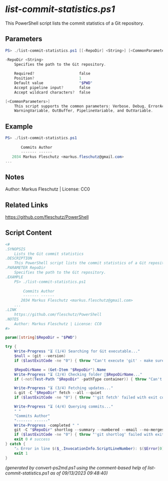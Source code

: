*list-commit-statistics.ps1*
================

This PowerShell script lists the commit statistics of a Git repository.

Parameters
----------
```powershell
PS> ./list-commit-statistics.ps1 [[-RepoDir] <String>] [<CommonParameters>]

-RepoDir <String>
    Specifies the path to the Git repository.
    
    Required?                    false
    Position?                    1
    Default value                "$PWD"
    Accept pipeline input?       false
    Accept wildcard characters?  false

[<CommonParameters>]
    This script supports the common parameters: Verbose, Debug, ErrorAction, ErrorVariable, WarningAction, 
    WarningVariable, OutBuffer, PipelineVariable, and OutVariable.
```

Example
-------
```powershell
PS> ./list-commit-statistics.ps1
 
       Commits Author
       ------- ------
   2034 Markus Fleschutz <markus.fleschutz@gmail.com>
...

```

Notes
-----
Author: Markus Fleschutz | License: CC0

Related Links
-------------
https://github.com/fleschutz/PowerShell

Script Content
--------------
```powershell
<#
.SYNOPSIS
	Lists the Git commit statistics
.DESCRIPTION
	This PowerShell script lists the commit statistics of a Git repository.
.PARAMETER RepoDir
	Specifies the path to the Git repository.
.EXAMPLE
	PS> ./list-commit-statistics.ps1
  
        Commits Author
        ------- ------
	   2034 Markus Fleschutz <markus.fleschutz@gmail.com>
	...
.LINK
	https://github.com/fleschutz/PowerShell
.NOTES
	Author: Markus Fleschutz | License: CC0
#>

param([string]$RepoDir = "$PWD")

try {
	Write-Progress "⏳ (1/4) Searching for Git executable..."
	$null = (git --version)
	if ($lastExitCode -ne "0") { throw "Can't execute 'git' - make sure Git is installed and available" }

	$RepoDirName = (Get-Item "$RepoDir").Name
	Write-Progress "⏳ (2/4) Checking folder 📂$RepoDirName..."
	if (-not(Test-Path "$RepoDir" -pathType container)) { throw "Can't access directory: $RepoDir" }

	Write-Progress "⏳ (3/4) Fetching updates..."
	& git -C "$RepoDir" fetch --all --quiet
	if ($lastExitCode -ne "0") { throw "'git fetch' failed with exit code $lastExitCode" }

	Write-Progress "⏳ (4/4) Querying commits..."
	" "
	"Commits Author"
	"------- ------"
	Write-Progress -completed " "
	git -C "$RepoDir" shortlog --summary --numbered --email --no-merges
	if ($lastExitCode -ne "0") { throw "'git shortlog' failed with exit code $lastExitCode" }
	exit 0 # success
} catch {
	"⚠️ Error in line $($_.InvocationInfo.ScriptLineNumber): $($Error[0])"
	exit 1
}
```

*(generated by convert-ps2md.ps1 using the comment-based help of list-commit-statistics.ps1 as of 09/13/2023 09:48:40)*
